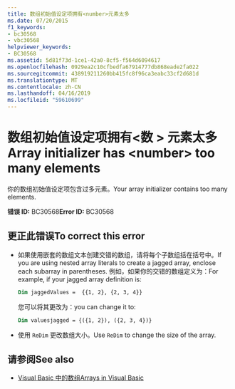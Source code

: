 ```yaml
---
title: 数组初始值设定项拥有<number>元素太多
ms.date: 07/20/2015
f1_keywords:
- bc30568
- vbc30568
helpviewer_keywords:
- BC30568
ms.assetid: 5d81f73d-1ce1-42a0-8cf5-f564d6094617
ms.openlocfilehash: 0929ea2c10cfbedfa67914777db868eade2fa022
ms.sourcegitcommit: 438919211260bb415fc8f96ca3eabc33cf2d681d
ms.translationtype: MT
ms.contentlocale: zh-CN
ms.lasthandoff: 04/16/2019
ms.locfileid: "59610699"
---
```

# <a name="array-initializer-has-number-too-many-elements"></a><span data-ttu-id="235b6-102">数组初始值设定项拥有\<数 > 元素太多</span><span class="sxs-lookup"><span data-stu-id="235b6-102">Array initializer has \<number> too many elements</span></span>

<span data-ttu-id="235b6-103">你的数组初始值设定项包含过多元素。</span><span class="sxs-lookup"><span data-stu-id="235b6-103">Your array initializer contains too many elements.</span></span>

<span data-ttu-id="235b6-104">**错误 ID:** BC30568</span><span class="sxs-lookup"><span data-stu-id="235b6-104">**Error ID:** BC30568</span></span>

## <a name="to-correct-this-error"></a><span data-ttu-id="235b6-105">更正此错误</span><span class="sxs-lookup"><span data-stu-id="235b6-105">To correct this error</span></span>

- <span data-ttu-id="235b6-106">如果使用嵌套的数组文本创建交错的数组，请将每个子数组括在括号中。</span><span class="sxs-lookup"><span data-stu-id="235b6-106">If you are using nested array literals to create a jagged array, enclose each subarray in parentheses.</span></span> <span data-ttu-id="235b6-107">例如，如果你的交错的数组定义为：</span><span class="sxs-lookup"><span data-stu-id="235b6-107">For example, if your jagged array definition is:</span></span>

  ```vb
  Dim jaggedValues =  {{1, 2}, {2, 3, 4}}
  ```

  <span data-ttu-id="235b6-108">您可以将其更改为：</span><span class="sxs-lookup"><span data-stu-id="235b6-108">you can change it to:</span></span>

  ```vb
  Dim valuesjagged = {({1, 2}), ({2, 3, 4})}
  ```

- <span data-ttu-id="235b6-109">使用 `ReDim` 更改数组大小。</span><span class="sxs-lookup"><span data-stu-id="235b6-109">Use `ReDim` to change the size of the array.</span></span>

## <a name="see-also"></a><span data-ttu-id="235b6-110">请参阅</span><span class="sxs-lookup"><span data-stu-id="235b6-110">See also</span></span>

- [<span data-ttu-id="235b6-111">Visual Basic 中的数组</span><span class="sxs-lookup"><span data-stu-id="235b6-111">Arrays in Visual Basic</span></span>](~/docs/visual-basic/programming-guide/language-features/arrays/index.md)
